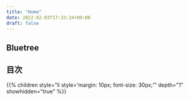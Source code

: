 ```yaml
---
title: "Home"
date: 2022-02-03T17:33:24+09:00
draft: false
---
```


## Bluetree

## 目次
{{% children style="li style='margin: 10px; font-size: 30px;'" depth="1" showhidden="true" %}}